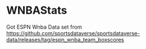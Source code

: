 # WNBAStats

Got ESPN Wnba Data set from https://github.com/sportsdataverse/sportsdataverse-data/releases/tag/espn_wnba_team_boxscores
